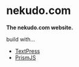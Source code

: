 # nekudo.com

**The nekudo.com website.**

build with...

* [TextPress](http://textpress.shameerc.com/)
* [PrismJS](http://prismjs.com/)
